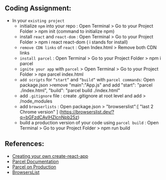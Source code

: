 ## Coding Assignment:

- In your `existing project`
  - initialize `npm` into your repo : Open Terminal > Go to your Project Folder > npm init (command to initialize npm)
  - install `react` and `react-dom` : Open Terminal > Go to your Project Folder > npm i react react-dom ( i stands for install)
  - `remove CDN links` of `react` : Open Index.html > Remove both CDN links
  - `install parcel` : Open Terminal > Go to your Project Folder > npm i parcel
  - `ignite your app` with `parcel` > Open Terminal > Go to your Project Folder > npx parcel index.html
  - `add scripts` for `“start”` and `“build”` with `parcel commands`: Open package.json >remove "main":"App.js" and add "start": "parcel ./index.html", "build": "parcel build ./index.html"
  - add `.gitignore` file : create .gitignore at root level and add > /node_modules
  - add `browserlists` : Open package.json > "browserslist":[
    "last 2 Chrome version"
    ] (https://browserslist.dev/?q=bGFzdCAyIHZlcnNpb25z)
  - build a production version of your code using `parcel build` : Open Terminal > Go to your Project Folder > npm run build

## References:

- [Creating your own create-react-app](https://medium.com/@JedaiSaboteur/creating-a-react-app-from-scratch-f3c693b84658)
- [Parcel Documentation](https://parceljs.org/getting-started/webapp/)
- [Parcel on Production](https://parceljs.org/features/production/)
- [BrowsersList](https://browserslist.dev/)
